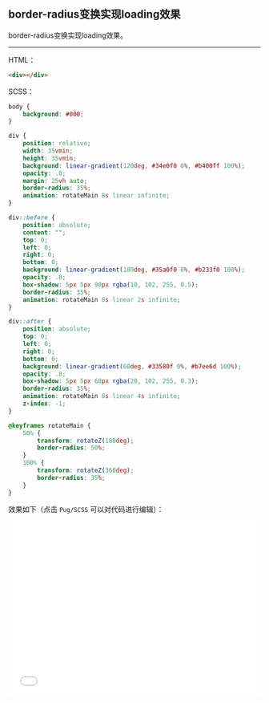 ## border-radius变换实现loading效果

border-radius变换实现loading效果。

------ 

HTML：

```html
<div></div>
```

SCSS：
```scss
body {
    background: #000;
}

div {
    position: relative;
    width: 35vmin;
    height: 35vmin;
    background: linear-gradient(120deg, #34e0f0 0%, #b400ff 100%);
    opacity: .8;
    margin: 25vh auto;
    border-radius: 35%;
    animation: rotateMain 8s linear infinite;
}

div::before {
    position: absolute;
    content: "";
    top: 0;
    left: 0;
    right: 0;
    bottom: 0;
    background: linear-gradient(180deg, #35a0f0 0%, #b233f0 100%);
    opacity: .8;
    box-shadow: 5px 5px 90px rgba(10, 102, 255, 0.5);
    border-radius: 35%;
    animation: rotateMain 8s linear 2s infinite;
}

div::after {
    position: absolute;
    top: 0;
    left: 0;
    right: 0;
    bottom: 0;
    background: linear-gradient(60deg, #33580f 0%, #b7ee6d 100%);
    opacity: .8;
    box-shadow: 5px 5px 60px rgba(20, 102, 255, 0.3);
    border-radius: 35%;
    animation: rotateMain 8s linear 4s infinite;
    z-index: -1;
}

@keyframes rotateMain {
    50% {
        transform: rotateZ(180deg);
        border-radius: 50%;
    }
    100% {
        transform: rotateZ(360deg);
        border-radius: 35%;
    }
}
```

效果如下（点击 `Pug/SCSS` 可以对代码进行编辑）：

<iframe height='350' scrolling='no' title='border-radius变换实现loading效果' src='//codepen.io/Chokcoco/embed/MPXeNy/?height=265&theme-id=0&default-tab=css,result' frameborder='no' allowtransparency='true' allowfullscreen='true' style='width: 100%;'>See the Pen <a href='https://codepen.io/Chokcoco/pen/MPXeNy/'>border-radius变换实现loading效果</a> by Chokcoco (<a href='https://codepen.io/Chokcoco'>@Chokcoco</a>) on <a href='https://codepen.io'>CodePen</a>.
</iframe>